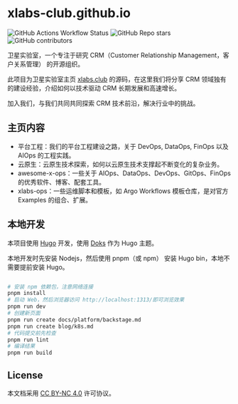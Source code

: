 # xlabs-club.github.io

![GitHub Actions Workflow Status](https://img.shields.io/github/actions/workflow/status/xlabs-club/xlabs-club.github.io/.github%2Fworkflows%2Fgh-pages.yml)
![GitHub Repo stars](https://img.shields.io/github/stars/xlabs-club/xlabs-club.github.io)
![GitHub contributors](https://img.shields.io/github/contributors/xlabs-club/xlabs-club.github.io)

卫星实验室，一个专注于研究 CRM（Customer Relationship Management，客户关系管理） 的开源组织。

此项目为卫星实验室主页 [xlabs.club][] 的源码，在这里我们将分享 CRM 领域独有的建设经验，介绍如何以技术驱动 CRM 长期发展和高速增长。

加入我们，与我们共同共同探索 CRM 技术前沿，解决行业中的挑战。

## 主页内容

- 平台工程：我们的平台工程建设之路，关于 DevOps, DataOps, FinOps 以及 AIOps 的工程实践。
- 云原生：云原生技术探索，如何以云原生技术支撑起不断变化的复杂业务。
- awesome-x-ops：一些关于 AIOps、DataOps、DevOps、GitOps、FinOps 的优秀软件、博客、配套工具。
- xlabs-ops：一些运维脚本和模板，如 Argo Workflows 模板仓库，是对官方 Examples 的组合、扩展。

## 本地开发

本项目使用 [Hugo](https://gohugo.io/) 开发，使用 [Doks](https://github.com/gethyas/doks) 作为 Hugo 主题。

本地开发时先安装 Nodejs，然后使用 pnpm（或 npm） 安装 Hugo bin，本地不需要提前安装 Hugo。

```bash

# 安装 npm 依赖包，注意网络连接
pnpm install
# 启动 Web，然后浏览器访问 http://localhost:1313/即可浏览效果
pnpm run dev
# 创建新页面
pnpm run create docs/platform/backstage.md
pnpm run create blog/k8s.md
# 代码提交前先检查
pnpm run lint
# 编译结果
pnpm run build
```

## License

本文档采用 [CC BY-NC 4.0][] 许可协议。

[xlabs.club]: https://www.xlabs.club
[CC BY-NC 4.0]: https://creativecommons.org/licenses/by-nc/4.0/

